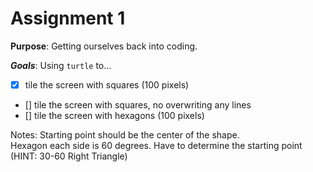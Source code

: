 # Assignment 1
**Purpose**: Getting ourselves back into coding. 

***Goals***: Using `turtle` to... 
- [x] tile the screen with squares (100 pixels)
- [] tile the screen with squares, no overwriting any lines
- [] tile the screen with hexagons (100 pixels)

Notes: 
Starting point should be the center of the shape. <br> 
Hexagon each side is 60 degrees. Have to determine the starting point (HINT: 30-60 Right Triangle)